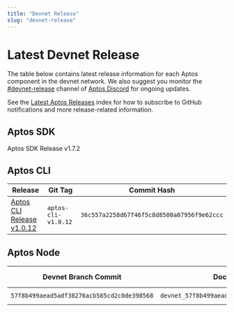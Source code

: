 ```yaml
---
title: "Devnet Release"
slug: "devnet-release"
---
```


# Latest Devnet Release

The table below contains latest release information for each Aptos component in the devnet network. We also suggest you monitor the [#devnet-release](https://discord.com/channels/945856774056083548/956692649430093904) channel of [Aptos Discord](https://discord.gg/aptoslabs) for ongoing updates.

See the [Latest Aptos Releases](./index.md) index for how to subscribe to GitHub notifications and more release-related information.

## Aptos SDK

Aptos SDK Release v1.7.2

## Aptos CLI

|Release | Git Tag | Commit Hash|
|---|---|---|
|[Aptos CLI Release v1.0.12](https://github.com/aptos-labs/aptos-core/releases/tag/aptos-cli-v1.0.12)| `aptos-cli-v1.0.12` | `36c557a2258d67f46f5c8d8500a07956f9e62ccc` |

## Aptos Node

|Devnet Branch Commit | Docker Image Tag | Docker Image Digest | genesis.blob SHA-256 | Waypoint | Chain ID|
|---|---|---|---|---|---|
|`57f8b499aead5adf38276acb585cd2c0de398568`| `devnet_57f8b499aead5adf38276acb585cd2c0de398568` | `sha256:d1e9adefdf8b7308008cea9d7cb5a791ac1936ba10363c14ca2cb18368078a1c` | `sha256: 3e71b9694e165b2f193d737c4b0eeb71129effa8338aa78f33be59daf8830a9a`| `0:5b7611a645bd3de8f884d41f60203a80f2fdc7f51f04558a12b71eb5e36c4ca8` | 58 |